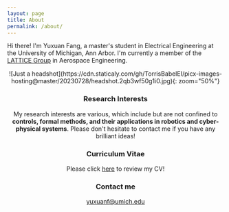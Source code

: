 ```yaml
---
layout: page
title: About
permalink: /about/
---
```


Hi there! I'm Yuxuan Fang, a master's student in Electrical Engineering at the University of Michigan, Ann Arbor. I'm currently a member of the [LATTICE Group](https://sites.google.com/umich.edu/lattice/people) in Aerospace Engineering.

<div align= center>![Just a headshot](https://cdn.staticaly.com/gh/TorrisBabelEI/picx-images-hosting@master/20230728/headshot.2qb3wf50g1i0.jpg){: zoom="50%"}

### Research Interests

My research interests are various, which include but are not confined to **controls, formal methods, and their applications in robotics and cyber-physical systems**. Please don't hesitate to contact me if you have any brilliant ideas!

### Curriculum Vitae

Please click [here](https://github.com/TorrisBabelEI/TorrisBabelEI.github.io/blob/master/documents/FYX_CV.pdf) to review my CV!

### Contact me

[yuxuanf@umich.edu](mailto:yuxuanf@umich.edu)
